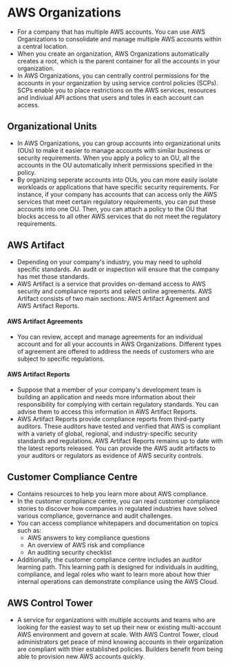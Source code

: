 # AWS Organizations
- For a company that has multiple AWS accounts. You can use AWS Organizations to consolidate and manage multiple AWS accounts within a central location. 
- When you create an organization, AWS Organizations automatically creates a root, which is the parent container for all the accounts in your organization. 
- In AWS Organizations, you can centrally control permissions for the accounts in your organization by using service control policies (SCPs). SCPs enable you to place restrictions on the AWS services, resources and indiviual API actions that users and toles in each account can access. 

## Organizational Units
- In AWS Organizations, you can group accounts into organizational units (OUs) to make it easier to manage accounts with similar business or security requirements. When you apply a policy to an OU, all the accounts in the OU automatically inherit permissions specified in the policy. 
- By organizing seperate accounts into OUs, you can more easily isolate workloads or applications that have specific security requirements. For instance, if your company has accounts that can access only the AWS services that meet certain regulatory requirements, you can put these accounts into one OU. Then, you can attach a policy to the OU that blocks access to all other AWS services that do not meet the regulatory requirements. 

## AWS Artifact 
- Depending on your company's industry, you may need to uphold specific standards. An audit or inspection will ensure that the company has met those standards. 
- AWS Artifact is a service that provides on-demand access to AWS security and compliance reports and select online agreements. AWS Artifact consists of two main sections: AWS Artifact Agreement and AWS Artifact Reports. 

#### AWS Artifact Agreements
- You can review, accept and manage agreements for an individual account and for all your accounts in AWS Organizations. Different types of agreement are offered to address the needs of customers who are subject to specific regulations. 

#### AWS Artifact Reports
- Suppose that a member of your company's development team is building an application and needs more information about their responsibility for complying with certain regulatory standards. You can advise them to access this information in AWS Artifact Reports. 
- AWS Artifact Reports provide compliance reports from third-party auditors. These auditors have tested and verified that AWS is compliant with a variety of global, regional, and industry-specific security standards and regulations. AWS Artifact Reports remains up to date with the latest reports released. You can provide the AWS audit artifacts to your auditors or regulators as evidence of AWS security controls. 

## Customer Compliance Centre
- Contains resources to help you learn more about AWS compliance. 
- In the customer compliance centre, you can read customer compliance stories to discover how companies in regulated industries have solved various compliance, governance and audit challenges. 
- You can access compliance whitepapers and documentation on topics such as:
    - AWS answers to key compliance questions
    - An overview of AWS risk and compliance
    - An auditing security checklist
- Additionally, the customer compliance centre includes an auditor learning path. This learning path is designed for individuals in auditing, compliance, and legal roles who want to learn more about how thier internal operations can demonstrate compliance using the AWS Cloud. 

## AWS Control Tower
- A service for organizations with multiple accounts and teams who are looking for the easiest way to set up their new or existing multi-account AWS environment and govern at scale. With AWS Control Tower, cloud administrators get peace of mind knowing accounts in their organization are compliant with thier established policies. Builders benefit from being able to provision new AWS accounts quickly. 